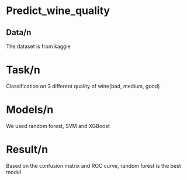# Predict_wine_quality

## Data/n
The dataset is from kaggle

# Task/n 
Classification on 3 different quality of wine(bad, medium, good)

# Models/n
We used random forest, SVM and XGBoost 

# Result/n
Based on the confusion matrix and ROC curve, random forest is the best model 
